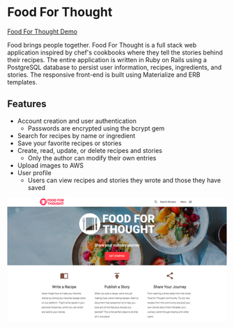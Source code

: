 # Food For Thought

[Food For Thought Demo](http://foodforthought-flatiron.herokuapp.com/)

Food brings people together. Food For Thought is a full stack web application inspired by chef's cookbooks where they tell the stories behind their recipes. The entire application is written in Ruby on Rails using a PostgreSQL database to persist user information, recipes, ingredients, and stories. The responsive front-end is built using Materialize and ERB templates.

## Features

* Account creation and user authentication
  * Passwords are encrypted using the bcrypt gem
* Search for recipes by name or ingredient
* Save your favorite recipes or stories
* Create, read, update, or delete recipes and stories
  * Only the author can modify their own entries
* Upload images to AWS
* User profile
  * Users can view recipes and stories they wrote and those they have saved

![alt text](/app/assets/images/FoodApp.png "Food For Thought Homepage")
